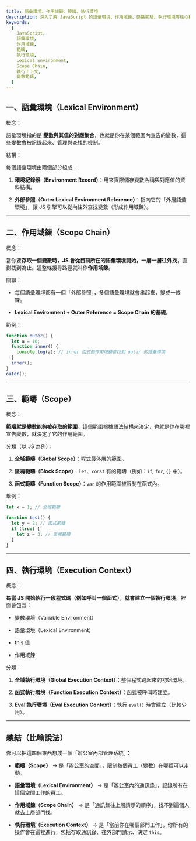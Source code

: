 ```yaml
---
title: 語彙環境、作用域鍊、範疇、執行環境
description: 深入了解 JavaScript 的語彙環境、作用域鍊、變數範疇、執行環境等核心概念與運作機制
keywords:
  [
    JavaScript,
    語彙環境,
    作用域鍊,
    範疇,
    執行環境,
    Lexical Environment,
    Scope Chain,
    執行上下文,
    變數範疇,
  ]
---
```


## 一、語彙環境（Lexical Environment）

概念：

語彙環境指的是 **變數與其值的對應集合**，也就是你在某個範圍內宣告的變數，這些變數會被記錄起來、管理與查找的機制。

結構：

每個語彙環境由兩個部分組成：

1. **環境紀錄器（Environment Record）**：用來實際儲存變數名稱與對應值的資料結構。

2. **外部參照（Outer Lexical Environment Reference）**：指向它的「外層語彙環境」，讓 JS 引擎可以從內往外查找變數（形成作用域鍊）。

---

## 二、作用域鍊（Scope Chain）

概念：

當你要**存取一個變數時，JS 會從目前所在的語彙環境開始，一層一層往外找**，直到找到為止。這整條搜尋路徑就叫作**作用域鍊**。

關聯：

- 每個語彙環境都有一個「外部參照」，多個語彙環境就會串起來，變成一條鍊。

- **Lexical Environment + Outer Reference = Scope Chain 的基礎**。

範例：

```javascript
function outer() {
  let a = 10;
  function inner() {
    console.log(a); // inner 函式的作用域鍊會找到 outer 的語彙環境
  }
  inner();
}
outer();
```

---

## 三、範疇（Scope）

概念：

**範疇就是變數能夠被存取的範圍**。這個範圍根據語法結構來決定，也就是你在哪裡宣告變數，就決定了它的作用範圍。

分類（以 JS 為例）：

1. **全域範疇（Global Scope）**：程式最外層的範圍。

2. **區塊範疇（Block Scope）**：`let`、`const` 有的範疇（例如：`if`, `for`, `{}` 中）。

3. **函式範疇（Function Scope）**：`var` 的作用範圍被限制在函式內。

舉例：

```javascript
let x = 1; // 全域範疇

function test() {
  let y = 2; // 函式範疇
  if (true) {
    let z = 3; // 區塊範疇
  }
}
```

---

## 四、執行環境（Execution Context）

概念：

**每當 JS 開始執行一段程式碼（例如呼叫一個函式），就會建立一個執行環境**，裡面會包含：

- 變數環境（Variable Environment）

- 語彙環境（Lexical Environment）

- this 值

- 作用域鍊

分類：

1. **全域執行環境（Global Execution Context）**：整個程式跑起來的初始環境。

2. **函式執行環境（Function Execution Context）**：函式被呼叫時建立。

3. **Eval 執行環境（Eval Execution Context）**：執行 `eval()` 時會建立（比較少用）。

---

## 總結（比喻說法）

你可以把這四個東西想成一個「辦公室內部管理系統」：

- **範疇（Scope）** → 是「辦公室的空間」，限制每個員工（變數）在哪裡可以走動。

- **語彙環境（Lexical Environment）** → 是「辦公室內的通訊錄」，記錄所有在這個空間工作的員工。

- **作用域鍊（Scope Chain）** → 是「通訊錄往上層請示的順序」，找不到這個人就去上層部門找。

- **執行環境（Execution Context）** → 是「當前你在哪個部門工作」，你所有的操作會在這裡進行，包括存取通訊錄、往外部門請示、決定 `this`。
